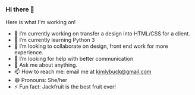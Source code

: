 ### Hi there 👋
Here is what I'm working on! 

- 🔭 I’m currently working on transfer a design into HTML/CSS for a client.
- 🌱 I’m currently learning Python 3
- 👯 I’m looking to collaborate on design, front end work for more experience.
- 🤔 I’m looking for help with better communication
- 💬 Ask me about anything.
- 📫 How to reach me: email me at kimlybuck@gmail.com
- 😄 Pronouns: She/her
- ⚡ Fun fact: Jackfruit is the best fruit ever!
